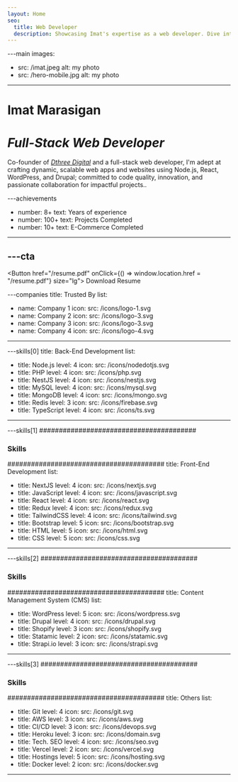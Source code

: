 ```yaml
---
layout: Home
seo:
  title: Web Developer
  description: Showcasing Imat's expertise as a web developer. Dive into a portfolio filled with innovative projects, cutting-edge technologies, and a passion for creating seamless user experiences.
---
```


---main
images:
  - src: /imat.jpeg
    alt: my photo
  - src: /hero-mobile.jpg
    alt: my photo
---

# <Typewriter>Imat Marasigan</Typewriter>

# *Full-Stack Web Developer*

<Sep size={12} />

Co-founder of <a href="https://dthree.com.ph/" target="_blank"><span><em>Dthree Digital</em></span></a> and a full-stack web developer, I'm adept at crafting dynamic, scalable web apps and websites using Node.js, React, WordPress, and Drupal; committed to code quality, innovation, and passionate collaboration for impactful projects..



---achievements
- number: 8+
  text: Years of experience
- number: 100+
  text: Projects Completed
- number: 10+
  text: E-Commerce Completed
---



---cta
---
<Button href="/resume.pdf"  onClick={() => window.location.href = "/resume.pdf"}  size="lg">
  Download Resume
</Button>



---companies
title: Trusted By
list:
  - name: Company 1
    icon:
      src: /icons/logo-1.svg
  - name: Company 2
    icon:
      src: /icons/logo-3.svg
  - name: Company 3
    icon:
      src: /icons/logo-3.svg
  - name: Company 4
    icon:
      src: /icons/logo-4.svg
---


---skills[0]
title: Back-End Development
list:
  - title: Node.js
    level: 4
    icon:
      src: /icons/nodedotjs.svg
  - title: PHP
    level: 4
    icon:
      src: /icons/php.svg
  - title: NestJS
    level: 4
    icon:
      src: /icons/nestjs.svg
  - title: MySQL
    level: 4
    icon:
      src: /icons/mysql.svg
  - title: MongoDB
    level: 4
    icon:
      src: /icons/mongo.svg
  - title: Redis
    level: 3
    icon:
      src: /icons/firebase.svg
  - title: TypeScript
    level: 4
    icon:
      src: /icons/ts.svg
---



---skills[1]
########################################
### Skills
########################################
title: Front-End Development
list:
  - title: NextJS
    level: 4
    icon:
      src: /icons/nextjs.svg
  - title: JavaScript
    level: 4
    icon:
      src: /icons/javascript.svg
  - title: React
    level: 4
    icon:
      src: /icons/react.svg
  - title: Redux
    level: 4
    icon:
      src: /icons/redux.svg
  - title: TailwindCSS
    level: 4
    icon:
      src: /icons/tailwind.svg
  - title: Bootstrap
    level: 5
    icon:
      src: /icons/bootstrap.svg
  - title: HTML
    level: 5
    icon:
      src: /icons/html.svg
  - title: CSS
    level: 5
    icon:
      src: /icons/css.svg
---

---skills[2]
########################################
### Skills
########################################
title: Content Management System (CMS)
list:
  - title: WordPress
    level: 5
    icon:
      src: /icons/wordpress.svg
  - title: Drupal
    level: 4
    icon:
      src: /icons/drupal.svg
  - title: Shopify
    level: 3
    icon:
      src: /icons/shopify.svg
  - title: Statamic
    level: 2
    icon:
      src: /icons/statamic.svg
  - title: Strapi.io
    level: 3
    icon:
      src: /icons/strapi.svg
---

---skills[3]
########################################
### Skills
########################################
title: Others
list:
  - title: Git
    level: 4
    icon:
      src: /icons/git.svg
  - title: AWS
    level: 3
    icon:
      src: /icons/aws.svg
  - title: CI/CD
    level: 3
    icon:
      src: /icons/devops.svg
  - title: Heroku
    level: 3
    icon:
      src: /icons/domain.svg
  - title: Tech. SEO
    level: 4
    icon:
      src: /icons/seo.svg
  - title: Vercel
    level: 2
    icon:
      src: /icons/vercel.svg
  - title: Hostings
    level: 5
    icon:
      src: /icons/hosting.svg
  - title: Docker
    level: 2
    icon:
      src: /icons/docker.svg

---